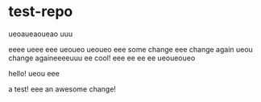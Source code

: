 # test-repo

ueoaueaoueao
uuu

eeee
ueee
eee
ueoueo
ueoueo
eee
some change
eee
change again
ueou
change againeeeeuuu
ee
cool!
eee
ee
ee
ee
ueoueoueo

hello!
ueou
eee

a test!
eee
an awesome change!
